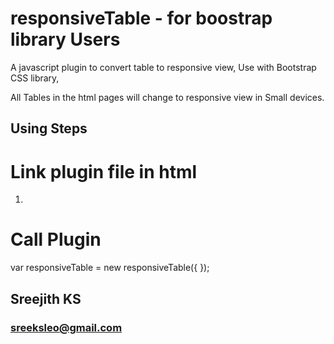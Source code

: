 # responsiveTable - for boostrap library Users



A javascript plugin to convert  table to responsive view, Use with Bootstrap CSS library,


All Tables in the html pages will change to responsive view in Small devices.




## Using Steps

# Link plugin file in html
1. <script src="responsiveTable.js"></script>

# Call Plugin
var responsiveTable = new responsiveTable({ });


## Sreejith KS
### sreeksleo@gmail.com
